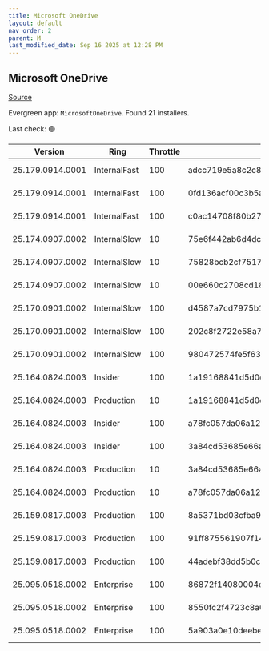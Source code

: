 ```yaml
---
title: Microsoft OneDrive
layout: default
nav_order: 2
parent: M
last_modified_date: Sep 16 2025 at 12:28 PM
---
```


## Microsoft OneDrive

[Source](https://onedrive.live.com/)

Evergreen app: `MicrosoftOneDrive`. Found **21** installers.

Last check: 🟢

| Version          | Ring         | Throttle | Sha256                                                           | Architecture | Type | URI                                                                                                                                                                  |
| ---------------- | ------------ | -------- | ---------------------------------------------------------------- | ------------ | ---- | -------------------------------------------------------------------------------------------------------------------------------------------------------------------- |
| 25.179.0914.0001 | InternalFast | 100      | adcc719e5a8c2c8643195e51d26ae25c2220d7459d7d8005b218721865273a6d | ARM64        | exe  | [https://oneclient.sfx.ms/Win/Installers/25.179.0914.0001/arm64/OneDriveSetup.exe](https://oneclient.sfx.ms/Win/Installers/25.179.0914.0001/arm64/OneDriveSetup.exe) |
| 25.179.0914.0001 | InternalFast | 100      | 0fd136acf00c3b5ac8ba38b03d805286fbaeb23f08a53ff155f0600ad9e8edb3 | x64          | exe  | [https://oneclient.sfx.ms/Win/Installers/25.179.0914.0001/amd64/OneDriveSetup.exe](https://oneclient.sfx.ms/Win/Installers/25.179.0914.0001/amd64/OneDriveSetup.exe) |
| 25.179.0914.0001 | InternalFast | 100      | c0ac14708f80b27da1f310ab877aac38243e0761856b6cdb13e5248da6146948 | x86          | exe  | [https://oneclient.sfx.ms/Win/Installers/25.179.0914.0001/OneDriveSetup.exe](https://oneclient.sfx.ms/Win/Installers/25.179.0914.0001/OneDriveSetup.exe)             |
| 25.174.0907.0002 | InternalSlow | 10       | 75e6f442ab6d4dc84bd69f4d03b864b89404991864b231f25c1274076a1eed26 | ARM64        | exe  | [https://oneclient.sfx.ms/Win/Installers/25.174.0907.0002/arm64/OneDriveSetup.exe](https://oneclient.sfx.ms/Win/Installers/25.174.0907.0002/arm64/OneDriveSetup.exe) |
| 25.174.0907.0002 | InternalSlow | 10       | 75828bcb2cf7517b7c31ce9bbeead2814632ca4222fad1b9adc5fb29b40bcb78 | x64          | exe  | [https://oneclient.sfx.ms/Win/Installers/25.174.0907.0002/amd64/OneDriveSetup.exe](https://oneclient.sfx.ms/Win/Installers/25.174.0907.0002/amd64/OneDriveSetup.exe) |
| 25.174.0907.0002 | InternalSlow | 10       | 00e660c2708cd187185ce0177c9824002b3eb91ca45849010615997ebd1bd28e | x86          | exe  | [https://oneclient.sfx.ms/Win/Installers/25.174.0907.0002/OneDriveSetup.exe](https://oneclient.sfx.ms/Win/Installers/25.174.0907.0002/OneDriveSetup.exe)             |
| 25.170.0901.0002 | InternalSlow | 100      | d4587a7cd7975b182c15a3664a5810d4f02a13cfafdcdbb3c28100aa6f84abce | ARM64        | exe  | [https://oneclient.sfx.ms/Win/Installers/25.170.0901.0002/arm64/OneDriveSetup.exe](https://oneclient.sfx.ms/Win/Installers/25.170.0901.0002/arm64/OneDriveSetup.exe) |
| 25.170.0901.0002 | InternalSlow | 100      | 202c8f2722e58a7cd1b3bf670f42e46069f468124efffce90b999a48a8bf4d44 | x64          | exe  | [https://oneclient.sfx.ms/Win/Installers/25.170.0901.0002/amd64/OneDriveSetup.exe](https://oneclient.sfx.ms/Win/Installers/25.170.0901.0002/amd64/OneDriveSetup.exe) |
| 25.170.0901.0002 | InternalSlow | 100      | 980472574fe5f633e840df5d2b2f6e2b656b7aabd9520f6f8b7b14c228c5f94d | x86          | exe  | [https://oneclient.sfx.ms/Win/Installers/25.170.0901.0002/OneDriveSetup.exe](https://oneclient.sfx.ms/Win/Installers/25.170.0901.0002/OneDriveSetup.exe)             |
| 25.164.0824.0003 | Insider      | 100      | 1a19168841d5d0e175183c36265cad4fd13626aa17548012760576ca5a4a758b | ARM64        | exe  | [https://oneclient.sfx.ms/Win/Installers/25.164.0824.0003/arm64/OneDriveSetup.exe](https://oneclient.sfx.ms/Win/Installers/25.164.0824.0003/arm64/OneDriveSetup.exe) |
| 25.164.0824.0003 | Production   | 10       | 1a19168841d5d0e175183c36265cad4fd13626aa17548012760576ca5a4a758b | ARM64        | exe  | [https://oneclient.sfx.ms/Win/Installers/25.164.0824.0003/arm64/OneDriveSetup.exe](https://oneclient.sfx.ms/Win/Installers/25.164.0824.0003/arm64/OneDriveSetup.exe) |
| 25.164.0824.0003 | Insider      | 100      | a78fc057da06a124c788cc9b0fa7848b56ff818f1d0e8b213d756db5bfd6ed81 | x64          | exe  | [https://oneclient.sfx.ms/Win/Installers/25.164.0824.0003/amd64/OneDriveSetup.exe](https://oneclient.sfx.ms/Win/Installers/25.164.0824.0003/amd64/OneDriveSetup.exe) |
| 25.164.0824.0003 | Insider      | 100      | 3a84cd53685e66acb341c87267d63ab990091e83da5084febf442c839a4221d3 | x64          | exe  | [https://oneclient.sfx.ms/Win/Installers/25.164.0824.0003/OneDriveSetup.exe](https://oneclient.sfx.ms/Win/Installers/25.164.0824.0003/OneDriveSetup.exe)             |
| 25.164.0824.0003 | Production   | 10       | 3a84cd53685e66acb341c87267d63ab990091e83da5084febf442c839a4221d3 | x64          | exe  | [https://oneclient.sfx.ms/Win/Installers/25.164.0824.0003/OneDriveSetup.exe](https://oneclient.sfx.ms/Win/Installers/25.164.0824.0003/OneDriveSetup.exe)             |
| 25.164.0824.0003 | Production   | 10       | a78fc057da06a124c788cc9b0fa7848b56ff818f1d0e8b213d756db5bfd6ed81 | x64          | exe  | [https://oneclient.sfx.ms/Win/Installers/25.164.0824.0003/amd64/OneDriveSetup.exe](https://oneclient.sfx.ms/Win/Installers/25.164.0824.0003/amd64/OneDriveSetup.exe) |
| 25.159.0817.0003 | Production   | 100      | 8a5371bd03cfba9ffd2e13b0b47288c556d38d1dbbcbd68d3b092eb54f0f2c7d | ARM64        | exe  | [https://oneclient.sfx.ms/Win/Installers/25.159.0817.0003/arm64/OneDriveSetup.exe](https://oneclient.sfx.ms/Win/Installers/25.159.0817.0003/arm64/OneDriveSetup.exe) |
| 25.159.0817.0003 | Production   | 100      | 91ff875561907f14b6f613b2dead1fdf53009be798be92a1598ac837654c546e | x64          | exe  | [https://oneclient.sfx.ms/Win/Installers/25.159.0817.0003/amd64/OneDriveSetup.exe](https://oneclient.sfx.ms/Win/Installers/25.159.0817.0003/amd64/OneDriveSetup.exe) |
| 25.159.0817.0003 | Production   | 100      | 44adebf38dd5b0cda67ff9b82f16a52efb37b8e7ecd05d5f451b51442d7ca679 | x86          | exe  | [https://oneclient.sfx.ms/Win/Installers/25.159.0817.0003/OneDriveSetup.exe](https://oneclient.sfx.ms/Win/Installers/25.159.0817.0003/OneDriveSetup.exe)             |
| 25.095.0518.0002 | Enterprise   | 100      | 86872f14080004e177f0fcd15899827a07d21ad7f9a9e90c019f724654e4af9a | ARM64        | exe  | [https://oneclient.sfx.ms/Win/Installers/25.095.0518.0002/arm64/OneDriveSetup.exe](https://oneclient.sfx.ms/Win/Installers/25.095.0518.0002/arm64/OneDriveSetup.exe) |
| 25.095.0518.0002 | Enterprise   | 100      | 8550fc2f4723c8a03c5ce03232d9d5eb15d235a427b046a18b4be3ae4c349a57 | x64          | exe  | [https://oneclient.sfx.ms/Win/Installers/25.095.0518.0002/amd64/OneDriveSetup.exe](https://oneclient.sfx.ms/Win/Installers/25.095.0518.0002/amd64/OneDriveSetup.exe) |
| 25.095.0518.0002 | Enterprise   | 100      | 5a903a0e10deebe0df10484bfeebfce8df3ff1ba2a78c22e2cb455485172c00c | x86          | exe  | [https://oneclient.sfx.ms/Win/Installers/25.095.0518.0002/OneDriveSetup.exe](https://oneclient.sfx.ms/Win/Installers/25.095.0518.0002/OneDriveSetup.exe)             |
